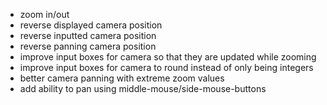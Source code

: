 + zoom in/out
+ reverse displayed camera position
+ reverse inputted camera position
+ reverse panning camera position
+ improve input boxes for camera so that they are updated while zooming
+ improve input boxes for camera to round instead of only being integers
+ better camera panning with extreme zoom values
+ add ability to pan using middle-mouse/side-mouse-buttons
